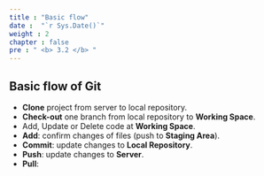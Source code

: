 ```yaml
---
title : "Basic flow"
date :  "`r Sys.Date()`" 
weight : 2
chapter : false
pre : " <b> 3.2 </b> "
---
```


## Basic flow of Git

- **Clone** project from server to local repository.
- **Check-out** one branch from local repository to **Working Space**.
- Add, Update or Delete code at **Working Space**.
- **Add**: confirm changes of files (push to **Staging Area**).
- **Commit**: update changes to **Local Repository**.
- **Push**: update changes to **Server**.
- **Pull**: